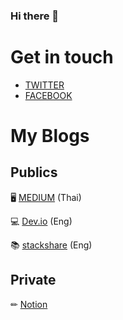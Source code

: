 ### Hi there 👋

<!--
**nitikornchumnankul/nitikornchumnankul** is a ✨ _special_ ✨ repository because its `README.md` (this file) appears on your GitHub profile.

Here are some ideas to get you started:

- 🔭 I’m currently working on ...
- 🌱 I’m currently learning ...
- 👯 I’m looking to collaborate on ...
- 🤔 I’m looking for help with ...
- 💬 Ask me about ...
- 📫 How to reach me: ...
- 😄 Pronouns: ...
- ⚡ Fun fact: ...
-->




# Get in touch
 - [TWITTER](https://twitter.com/Nitikorn_SUT)
 - [FACEBOOK](https://web.facebook.com/profile.php?id=100001174089600&fref=comp) 
 
# My Blogs
## Publics
🖥 [MEDIUM](https://medium.com/@nitikornchumnankul_93990) (Thai)

💻 [Dev.io](https://dev.to/nitikornchumnankul) (Eng)

📚 [stackshare](https://stackshare.io/nitikornchumnankul) (Eng)
## Private
✏ [Notion](https://www.notion.so/Life-Wiki-a133ae2d0ece4c519b1fd14da060a550)
 
